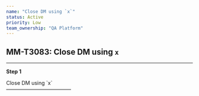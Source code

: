 ```yaml
---
name: "Close DM using `x`"
status: Active
priority: Low
team_ownership: "QA Platform"
---
```


## MM-T3083: Close DM using `x`

---

**Step 1**

Close DM using \`x\`\
–––––––––––––––––––––––––

